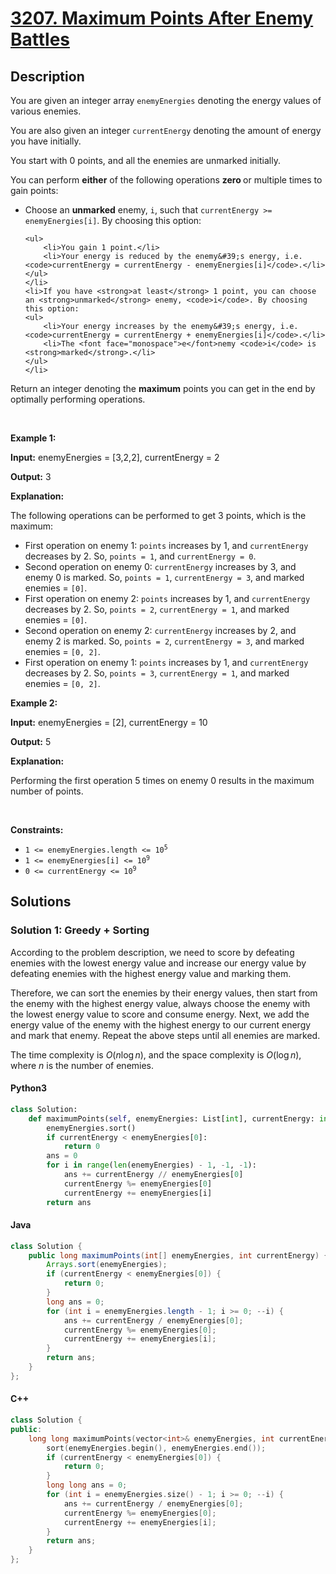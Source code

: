 # [3207. Maximum Points After Enemy Battles](https://leetcode.com/problems/maximum-points-after-enemy-battles)

## Description

<!-- description:start -->

<p>You are given an integer array <code>enemyEnergies</code> denoting the energy values of various enemies.</p>

<p>You are also given an integer <code>currentEnergy</code> denoting the amount of energy you have initially.</p>

<p>You start with 0 points, and all the enemies are unmarked initially.</p>

<p>You can perform <strong>either</strong> of the following operations <strong>zero </strong>or multiple times to gain points:</p>

<ul>
	<li>Choose an <strong>unmarked</strong> enemy, <code>i</code>, such that <code>currentEnergy &gt;= enemyEnergies[i]</code>. By choosing this option:

    <ul>
    	<li>You gain 1 point.</li>
    	<li>Your energy is reduced by the enemy&#39;s energy, i.e. <code>currentEnergy = currentEnergy - enemyEnergies[i]</code>.</li>
    </ul>
    </li>
    <li>If you have <strong>at least</strong> 1 point, you can choose an <strong>unmarked</strong> enemy, <code>i</code>. By choosing this option:
    <ul>
    	<li>Your energy increases by the enemy&#39;s energy, i.e. <code>currentEnergy = currentEnergy + enemyEnergies[i]</code>.</li>
    	<li>The <font face="monospace">e</font>nemy <code>i</code> is <strong>marked</strong>.</li>
    </ul>
    </li>

</ul>

<p>Return an integer denoting the <strong>maximum</strong> points you can get in the end by optimally performing operations.</p>

<p>&nbsp;</p>
<p><strong class="example">Example 1:</strong></p>

<div class="example-block">
<p><strong>Input:</strong> <span class="example-io">enemyEnergies = [3,2,2], currentEnergy = 2</span></p>

<p><strong>Output:</strong> <span class="example-io">3</span></p>

<p><strong>Explanation:</strong></p>

<p>The following operations can be performed to get 3 points, which is the maximum:</p>

<ul>
	<li>First operation on enemy 1: <code>points</code> increases by 1, and <code>currentEnergy</code> decreases by 2. So, <code>points = 1</code>, and <code>currentEnergy = 0</code>.</li>
	<li>Second operation on enemy 0: <code>currentEnergy</code> increases by 3, and enemy 0 is marked. So, <code>points = 1</code>, <code>currentEnergy = 3</code>, and marked enemies = <code>[0]</code>.</li>
	<li>First operation on enemy 2: <code>points</code> increases by 1, and <code>currentEnergy</code> decreases by 2. So, <code>points = 2</code>, <code>currentEnergy = 1</code>, and marked enemies = <code>[0]</code>.</li>
	<li>Second operation on enemy 2: <code>currentEnergy</code> increases by 2, and enemy 2 is marked. So, <code>points = 2</code>, <code>currentEnergy = 3</code>, and marked enemies = <code>[0, 2]</code>.</li>
	<li>First operation on enemy 1: <code>points</code> increases by 1, and <code>currentEnergy</code> decreases by 2. So, <code>points = 3</code>, <code>currentEnergy = 1</code>, and marked enemies = <code>[0, 2]</code>.</li>
</ul>
</div>

<p><strong class="example">Example 2:</strong></p>

<div class="example-block">
<p><strong>Input:</strong> <span class="example-io">enemyEnergies = </span>[2]<span class="example-io">, currentEnergy = 10</span></p>

<p><strong>Output:</strong> <span class="example-io">5</span></p>

<p><strong>Explanation: </strong></p>

<p>Performing the first operation 5 times on enemy 0 results in the maximum number of points.</p>
</div>

<p>&nbsp;</p>
<p><strong>Constraints:</strong></p>

<ul>
	<li><code>1 &lt;= enemyEnergies.length &lt;= 10<sup>5</sup></code></li>
	<li><code>1 &lt;= enemyEnergies[i] &lt;= 10<sup>9</sup></code></li>
	<li><code>0 &lt;= currentEnergy &lt;= 10<sup>9</sup></code></li>
</ul>

<!-- description:end -->

## Solutions

<!-- solution:start -->

### Solution 1: Greedy + Sorting

According to the problem description, we need to score by defeating enemies with the lowest energy value and increase our energy value by defeating enemies with the highest energy value and marking them.

Therefore, we can sort the enemies by their energy values, then start from the enemy with the highest energy value, always choose the enemy with the lowest energy value to score and consume energy. Next, we add the energy value of the enemy with the highest energy to our current energy and mark that enemy. Repeat the above steps until all enemies are marked.

The time complexity is $O(n \log n)$, and the space complexity is $O(\log n)$, where $n$ is the number of enemies.

#### Python3

```python
class Solution:
    def maximumPoints(self, enemyEnergies: List[int], currentEnergy: int) -> int:
        enemyEnergies.sort()
        if currentEnergy < enemyEnergies[0]:
            return 0
        ans = 0
        for i in range(len(enemyEnergies) - 1, -1, -1):
            ans += currentEnergy // enemyEnergies[0]
            currentEnergy %= enemyEnergies[0]
            currentEnergy += enemyEnergies[i]
        return ans
```

#### Java

```java
class Solution {
    public long maximumPoints(int[] enemyEnergies, int currentEnergy) {
        Arrays.sort(enemyEnergies);
        if (currentEnergy < enemyEnergies[0]) {
            return 0;
        }
        long ans = 0;
        for (int i = enemyEnergies.length - 1; i >= 0; --i) {
            ans += currentEnergy / enemyEnergies[0];
            currentEnergy %= enemyEnergies[0];
            currentEnergy += enemyEnergies[i];
        }
        return ans;
    }
};
```

#### C++

```cpp
class Solution {
public:
    long long maximumPoints(vector<int>& enemyEnergies, int currentEnergy) {
        sort(enemyEnergies.begin(), enemyEnergies.end());
        if (currentEnergy < enemyEnergies[0]) {
            return 0;
        }
        long long ans = 0;
        for (int i = enemyEnergies.size() - 1; i >= 0; --i) {
            ans += currentEnergy / enemyEnergies[0];
            currentEnergy %= enemyEnergies[0];
            currentEnergy += enemyEnergies[i];
        }
        return ans;
    }
};
```

<!-- solution:end -->

<!-- problem:end -->